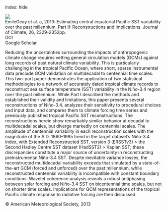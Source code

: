 index: hide

<div class="Citation">
    <div class="Citation-thumb CitationThumb-linked"  data-href="https://doi.org/10.1175/jcli-d-11-00511.1">
      <img src="https://static.claimspace.cloud/climate-study-static/refs/thumbs/5/EmileGeay_et_al_2013a-thumb.png" />
    </div>

  <div class="Citation-body">
    <div class="Citation-text">EmileGeay et al. a, 2013: Estimating central equatorial Pacific SST variability over the past millennium. Part II: Reconstructions and implications. <span class="Article-journal">Journal of Climate, </span><span class="Article-volume">26, </span>2329-2352pp.</div>
    <div class="Citation-links">
      <div class="CitationLink" data-href="https://doi.org/10.1175/jcli-d-11-00511.1">
        <div class="CitationLink-icon CitationLink-Doi"></div>
        <div class="CitationLink-text">DOI</div>
      </div>
      <div class="CitationLink" data-href="https://scholar.google.com/scholar?q=10.1175/jcli-d-11-00511.1">
        <div class="CitationLink-icon CitationLink-Scholar"></div>
        <div class="CitationLink-text">Google Scholar</div>
      </div>
    </div>
  </div>
</div>

Reducing the uncertainties surrounding the impacts of anthropogenic climate change requires vetting general circulation models (GCMs) against long records of past natural climate variability. This is particularly challenging in the tropical Pacific Ocean, where short, sparse instrumental data preclude GCM validation on multidecadal to centennial time scales. This two-part paper demonstrates the application of two statistical methodologies to a network of accurately dated tropical climate records to reconstruct sea surface temperature (SST) variability in the Niño-3.4 region over the past millennium. While Part I described the methods and established their validity and limitations, this paper presents several reconstructions of Niño-3.4, analyzes their sensitivity to procedural choices and input data, and compares them to climate forcing time series and previously published tropical Pacific SST reconstructions. The reconstructions herein show remarkably similar behavior at decadal to multidecadal scales, but diverge markedly on centennial scales. The amplitude of centennial variability in each reconstruction scales with the magnitude of the A.D. 1860–1995 trend in the target dataset’s Niño-3.4 index, with Extended Reconstructed SST, version 3 (ERSSTv3) > the Second Hadley Centre SST dataset (HadSST2) > Kaplan SST; these discrepancies constitute a major source of uncertainty in reconstructing preinstrumental Niño-3.4 SST. Despite inevitable variance losses, the reconstructed multidecadal variability exceeds that simulated by a state-of-the-art GCM (forced and unforced) over the past millennium, while reconstructed centennial variability is incompatible with constant boundary conditions. Wavelet coherence analysis reveals a robust antiphasing between solar forcing and Niño-3.4 SST on bicentennial time scales, but not on shorter time scales. Implications for GCM representations of the tropical Pacific climate response to radiative forcing are then discussed.

<div class="Citation-copy">
&copy; American Meteorological Society, 2013
</div>